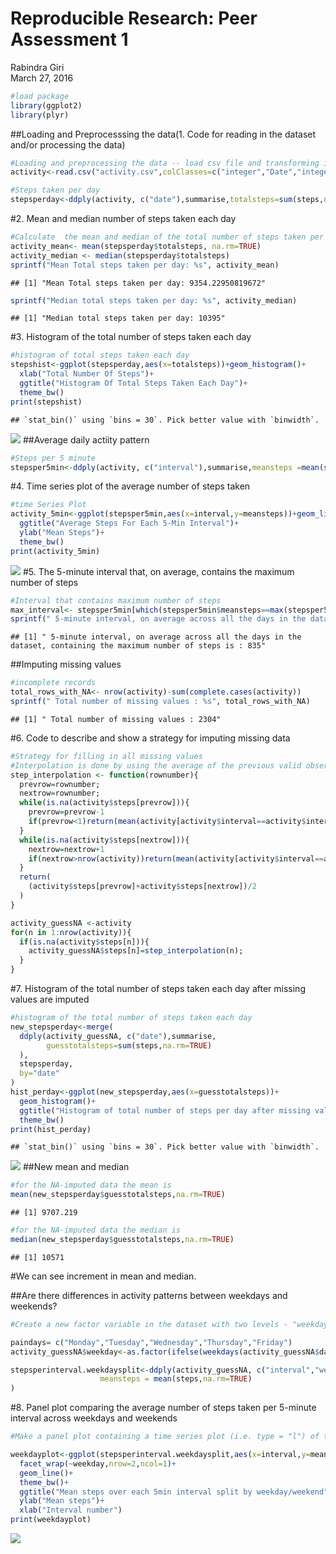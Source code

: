 # Reproducible Research: Peer Assessment 1
Rabindra Giri  
March 27, 2016  




```r
#load package
library(ggplot2)
library(plyr)
```
##Loading and Preprocesssing the data(1. Code for reading in the dataset and/or processing the data)

```r
#Loading and preprocessing the data -- load csv file and transforming into suitable format
activity<-read.csv("activity.csv",colClasses=c("integer","Date","integer"))
```

```r
#Steps taken per day
stepsperday<-ddply(activity, c("date"),summarise,totalsteps=sum(steps,na.rm=TRUE))
```
#2. Mean and median number of steps taken each day

```r
#Calculate  the mean and median of the total number of steps taken per day              
activity_mean<- mean(stepsperday$totalsteps, na.rm=TRUE)
activity_median <- median(stepsperday$totalsteps)
sprintf("Mean Total steps taken per day: %s", activity_mean)
```

```
## [1] "Mean Total steps taken per day: 9354.22950819672"
```

```r
sprintf("Median total steps taken per day: %s", activity_median)
```

```
## [1] "Median total steps taken per day: 10395"
```
#3. Histogram of the total number of steps taken each day

```r
#histogram of total steps taken each day
stepshist<-ggplot(stepsperday,aes(x=totalsteps))+geom_histogram()+
  xlab("Total Number Of Steps")+
  ggtitle("Histogram Of Total Steps Taken Each Day")+
  theme_bw()
print(stepshist)
```

```
## `stat_bin()` using `bins = 30`. Pick better value with `binwidth`.
```

![](PA1_template_files/figure-html/unnamed-chunk-5-1.png)
##Average daily actiity pattern

```r
#Steps per 5 minute
stepsper5min<-ddply(activity, c("interval"),summarise,meansteps =mean(steps,na.rm=TRUE))
```
#4. Time series plot of the average number of steps taken

```r
#time Series Plot                   
activity_5min<-ggplot(stepsper5min,aes(x=interval,y=meansteps))+geom_line()+
  ggtitle("Average Steps For Each 5-Min Interval")+
  ylab("Mean Steps")+
  theme_bw()
print(activity_5min)
```

![](PA1_template_files/figure-html/unnamed-chunk-7-1.png)
#5. The 5-minute interval that, on average, contains the maximum number of steps

```r
#Interval that contains maximum number of steps
max_interval<- stepsper5min[which(stepsper5min$meansteps==max(stepsper5min$meansteps)), "interval"]
sprintf(" 5-minute interval, on average across all the days in the dataset, containing the maximum number of steps is : %s", max_interval)
```

```
## [1] " 5-minute interval, on average across all the days in the dataset, containing the maximum number of steps is : 835"
```
##Imputing missing values

```r
#incomplete records
total_rows_with_NA<- nrow(activity)-sum(complete.cases(activity))
sprintf(" Total number of missing values : %s", total_rows_with_NA)
```

```
## [1] " Total number of missing values : 2304"
```
#6. Code to describe and show a strategy for imputing missing data

```r
#Strategy for filling in all missing values
#Interpolation is done by using the average of the previous valid observation and the next valid observation, or the average for the relevant 5-min interval if there is no valid #previous/next observation. This produces smooth activity-over-the-day lines for each #individual day, but is not very fast.
step_interpolation <- function(rownumber){
  prevrow=rownumber;
  nextrow=rownumber;
  while(is.na(activity$steps[prevrow])){
    prevrow=prevrow-1
    if(prevrow<1)return(mean(activity[activity$interval==activity$interval[rownumber],"steps"],na.rm=TRUE))
  }
  while(is.na(activity$steps[nextrow])){
    nextrow=nextrow+1
    if(nextrow>nrow(activity))return(mean(activity[activity$interval==activity$interval[rownumber],"steps"],na.rm=TRUE))
  }
  return(
    (activity$steps[prevrow]+activity$steps[nextrow])/2
  )
}

activity_guessNA <-activity
for(n in 1:nrow(activity)){
  if(is.na(activity$steps[n])){
    activity_guessNA$steps[n]=step_interpolation(n);
  }
}
```
#7. Histogram of the total number of steps taken each day after missing values are imputed

```r
#histogram of the total number of steps taken each day
new_stepsperday<-merge(
  ddply(activity_guessNA, c("date"),summarise,
        guesstotalsteps=sum(steps,na.rm=TRUE)
  ),
  stepsperday,
  by="date"
)
hist_perday<-ggplot(new_stepsperday,aes(x=guesstotalsteps))+
  geom_histogram()+
  ggtitle("Histogram of total number of steps per day after missing values imputed")+
  theme_bw()
print(hist_perday)
```

```
## `stat_bin()` using `bins = 30`. Pick better value with `binwidth`.
```

![](PA1_template_files/figure-html/unnamed-chunk-11-1.png)
##New mean and median

```r
#for the NA-imputed data the mean is 
mean(new_stepsperday$guesstotalsteps,na.rm=TRUE)
```

```
## [1] 9707.219
```

```r
#for the NA-imputed data the median is
median(new_stepsperday$guesstotalsteps,na.rm=TRUE)
```

```
## [1] 10571
```
#We can see increment in mean and median.

##Are there differences in activity patterns between weekdays and weekends?

```r
#Create a new factor variable in the dataset with two levels - "weekday" and "weekend" #indicating whether a given date is a weekday or weekend day.

paindays= c("Monday","Tuesday","Wednesday","Thursday","Friday")
activity_guessNA$weekday<-as.factor(ifelse(weekdays(activity_guessNA$date)%in%paindays,"weekday","weekend"))

stepsperinterval.weekdaysplit<-ddply(activity_guessNA, c("interval","weekday"),summarise,
                    meansteps = mean(steps,na.rm=TRUE)
)
```
#8. Panel plot comparing the average number of steps taken per 5-minute interval across weekdays and weekends

```r
#Make a panel plot containing a time series plot (i.e. type = "l") of the 5-minute #interval (x-axis) and the average number of steps taken, averaged across all weekday days #or weekend days (y-axis).

weekdayplot<-ggplot(stepsperinterval.weekdaysplit,aes(x=interval,y=meansteps))+
  facet_wrap(~weekday,nrow=2,ncol=1)+
  geom_line()+
  theme_bw()+
  ggtitle("Mean steps over each 5min interval split by weekday/weekend")+
  ylab("Mean steps")+
  xlab("Interval number")
print(weekdayplot)
```

![](PA1_template_files/figure-html/unnamed-chunk-14-1.png)
